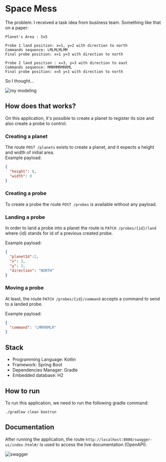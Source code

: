 # Space Mess

The problem:
I received a task idea from business team. Something like that on a paper:

```
Planet's Area : 5x5

Probe 1 land position: x=1, y=2 with direction to north
Commands sequence: LMLMLMLMM
Final probe position: x=1 y=3 with direction to north

Probe 2 land position : x=3, y=3 with direction to east
Commands sequence: MMRMMRMRRML
Final probe position: x=5 y=1 with direction to north
```

So I thought...

![my modeling](https://i.imgur.com/vrNUELR.png)

## How does that works?

On this application, it's possible to create a planet to register its size and also create a 
probe to control.

### Creating a planet
The route `POST /planets` exists to create a planet, and it expects a height and width of initial area.\
Example payload:
```json
{
  "height": 0,
  "width": 0
}
```

### Creating a probe
To create a probe the route `POST /probes` is available without any payload.

### Landing a probe
In order to land a probe into a planet the route is `PATCH /probes/{id}/land` where {id} stands for id of a previous created probe.

Example payload:
```json
{
  "planetId":2,
  "x": 3,
  "y": 3,
  "direction": "NORTH"
}
```

### Moving a probe
At least, the route `PATCH /probes/{id}/command` accepts a command to send to a landed probe.

Example payload:
```json
{
  "command": "LMRRRMLR"
}
```

## Stack

* Programming Language: Kotlin
* Framework: Spring Boot
* Dependencies Manager: Gradle
* Embedded database: H2 

## How to run

To run this application, we need to run the following gradle command:

`./gradlew clean bootrun`

## Documentation
After running the application, the route 
`http://localhost:8080/swagger-ui/index.html#/` is used to access the live documentation (OpenAPI).

![swagger](https://i.imgur.com/0FHdnyj.png)